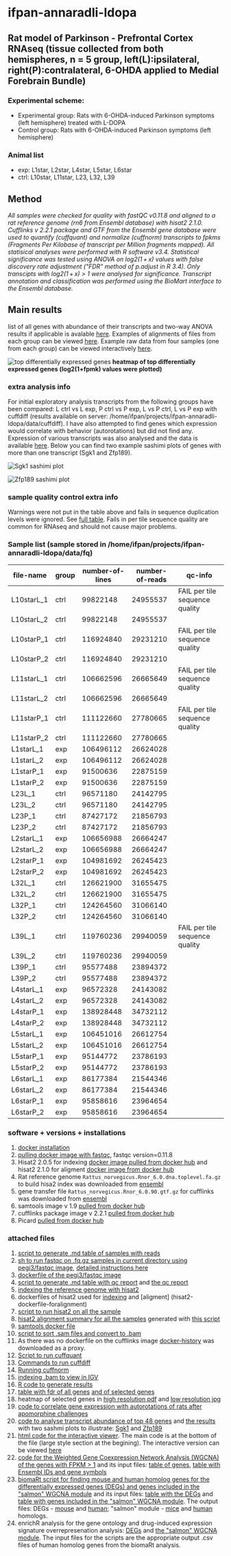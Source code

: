 # ifpan-annaradli-ldopa

## Rat model of Parkinson - Prefrontal Cortex RNAseq (tissue collected from both hemispheres, n = 5 group, left(L):ipsilateral, right(P):contralateral, 6-OHDA applied to Medial Forebrain Bundle)

### Experimental scheme:
* Experimental group: Rats with 6-OHDA-induced Parkinson symptoms (left hemisphere) treated with L-DOPA
* Control group: Rats with 6-OHDA-induced Parkinson symptoms (left hemisphere)

### Animal list
* exp: L1star, L2star, L4star, L5star, L6star
* ctrl: L10star, L11star, L23, L32, L39

## Method
*All samples were checked for quality with fastQC v0.11.8 and aligned to a rat reference genome (rn6 from Ensembl database) with hisat2 2.1.0. Cufflinks v 2.2.1 package and GTF from the Ensembl gene database were used to quantify (cuffquant) and normalize (cuffnorm) transcripts to fpkms (Fragments Per Kilobase of transcript per Million fragments mapped). All statisical analyses were performed with R software v3.4. Statistical significance was tested using ANOVA on log2(1 + x) values with false discovery rate adjustment ("FDR" method of p.adjust in R 3.4). Only transcipts with log2(1 + x) > 1 were analysed for significance. Transcript annotation and classification was performed using the BioMart interface to the Ensembl database.*

## Main results
list of all genes with abundance of their transcripts and two-way ANOVA results if applicable is avalable [here](all-genes.csv). Examples of alignments of files from each group can be viewed [here](http://149.156.177.112/projects/ifpan-annaradli-ldopa/alignments.html). Example raw data from four samples (one from each group) can be viewed interactively [here](http://149.156.177.112/projects/ifpan-annaradli-ldopa/alignments.html).

![top differentially expressed genes](https://raw.githubusercontent.com/ippas/ifpan-annaradli-ldopa/master/selected-genes-log.jpg)
**heatmap of top differentially expressed genes (log2(1+fpmk) values were plotted)**

### extra analysis info
For initial exploratory analysis transcripts from the following groups have been compared: L ctrl vs L exp, P ctrl vs P exp, L vs P ctrl, L vs P exp with cuffdiff (results available on server: /home/ifpan/projects/ifpan-annaradli-ldopa/data/cuffdiff). I have also attempted to find genes which expression would correlate with behavior (autorotations) but did not find any. Expression of various transcripts was also analysed and the data is available [here](selected-genes-isoforms.csv). Below you can find two example sashimi plots of genes with more than one transcript (Sgk1 and Zfp189).


![Sgk1 sashimi plot](https://raw.githubusercontent.com/ippas/ifpan-annaradli-ldopa/master/sgk1.png)

![Zfp189 sashimi plot](https://raw.githubusercontent.com/ippas/ifpan-annaradli-ldopa/master/zfp189.png)

### sample quality control extra info
Warnings were not put in the table above and fails in sequence duplication levels were ignored. See [full table](qc-report.md). Fails in per tile sequence quality are common for RNAseq and should not cause major problems.

### Sample list (sample stored in /home/ifpan/projects/ifpan-annaradli-ldopa/data/fq)

 | file-name | group | number-of-lines | number-of-reads | qc-info |
 | -------- | ------- | ------- | --------- | -----------|
 | L10starL_1 | ctrl | 99822148 | 24955537 |  FAIL per tile sequence quality | 
 | L10starL_2 | ctrl | 99822148 | 24955537 |  | 
 | L10starP_1 | ctrl | 116924840 | 29231210 | FAIL per tile sequence quality | 
 | L10starP_2 | ctrl | 116924840 | 29231210 |  | 
 | L11starL_1 | ctrl | 106662596 | 26665649 | FAIL per tile sequence quality | 
 | L11starL_2 | ctrl | 106662596 | 26665649 |  | 
 | L11starP_1 | ctrl | 111122660 | 27780665 | FAIL per tile sequence quality | 
 | L11starP_2 | ctrl | 111122660 | 27780665 |  | 
 | L1starL_1 | exp | 106496112 | 26624028 |  | 
 | L1starL_2 | exp | 106496112 | 26624028 |  | 
 | L1starP_1 | exp | 91500636 | 22875159 |  | 
 | L1starP_2 | exp | 91500636 | 22875159 |  | 
 | L23L_1 |  ctrl | 96571180 | 24142795 |  | 
 | L23L_2 |  ctrl | 96571180 | 24142795 |  | 
 | L23P_1 |  ctrl | 87427172 | 21856793 |  | 
 | L23P_2 |  ctrl | 87427172 | 21856793 |  | 
 | L2starL_1 | exp | 106656988 | 26664247 |  | 
 | L2starL_2 | exp | 106656988 | 26664247 |  | 
 | L2starP_1 | exp | 104981692 | 26245423 |  | 
 | L2starP_2 | exp | 104981692 | 26245423 |  | 
 | L32L_1 |  ctrl | 126621900 | 31655475 |  | 
 | L32L_2 |  ctrl | 126621900 | 31655475 |  | 
 | L32P_1 |  ctrl | 124264560 | 31066140 |  | 
 | L32P_2 |  ctrl | 124264560 | 31066140 |  | 
 | L39L_1 |  ctrl | 119760236 | 29940059 | FAIL per tile sequence quality | 
 | L39L_2 |  ctrl | 119760236 | 29940059 |  | 
 | L39P_1 |  ctrl | 95577488 | 23894372 |  | 
 | L39P_2 |  ctrl | 95577488 | 23894372 |  | 
 | L4starL_1 | exp | 96572328 | 24143082 |  | 
 | L4starL_2 | exp | 96572328 | 24143082 |  | 
 | L4starP_1 | exp | 138928448 | 34732112 |  | 
 | L4starP_2 | exp | 138928448 | 34732112 |  | 
 | L5starL_1 | exp | 106451016 | 26612754 |  | 
 | L5starL_2 | exp | 106451016 | 26612754 |  | 
 | L5starP_1 | exp | 95144772 | 23786193 |  | 
 | L5starP_2 | exp | 95144772 | 23786193 |  | 
 | L6starL_1 | exp | 86177384 | 21544346 |  | 
 | L6starL_2 | exp | 86177384 | 21544346 |  | 
 | L6starP_1 | exp | 95858616 | 23964654 |  | 
 | L6starP_2 | exp | 95858616 | 23964654 |  | 





### software + versions + installations
1. [docker installation](https://gist.github.com/gosborcz/f1f3dbd7aa256e26ae1e8ce33fd30509)
2. [pulling docker image with fastqc](https://gist.github.com/gosborcz/1735c2533061354756b05154519972bf), fastqc version=0.11.8
3. Hisat2 2.0.5 for indexing [docker image pulled from docker hub](https://hub.docker.com/r/biocontainers/hisat2) and hisat2 2.1.0 for aligment [docker image from docker hub](https://hub.docker.com/r/zlskidmore/hisat2)
4. Rat reference genome `Rattus_norvegicus.Rnor_6.0.dna.toplevel.fa.gz` to build hisa2 index was downloaded from [ensembl](ftp://ftp.ensembl.org/pub/release-96/fasta/rattus_norvegicus/dna/)
5. gene transfer file `Rattus_norvegicus.Rnor_6.0.90.gtf.gz` for cufflinks was downloaded from [ensembl](ftp://ftp.ensembl.org/pub/release-90/gtf/rattus_norvegicus/)
6. samtools image v 1.9 [pulled from docker hub](https://hub.docker.com/r/zlskidmore/samtools)
7. cufflinks package image v 2.2.1 [pulled from docker hub](https://hub.docker.com/r/octavianus90/cufflinks_final)
8. Picard [pulled from docker hub](https://hub.docker.com/r/broadinstitute/picard)

### attached files
1. [script to generate .md table of samples with reads](generate-sample-info-table.sh)
2. [sh to run fastqc on .fq.gz samples in current directory using pegi3/fastqc image](run-fastqc.sh), [detailed instructions here](https://hub.docker.com/r/pegi3s/fastqc)
3. [dockerfile of the pegi3/fastqc image](fastqc-dockerfile)
4. [script to generate .md table with qc report](generate-summary-qc-table.sh) and [the qc report](qc-report.md)
5. [indexing the reference genome with hisat2](buid-hisat2-index.sh)
6. dockerfiles of hisat2 used for [indexing](hisat2-dockerfile-forindexing) and [aligment] (hisat2-dockerfile-foralignment)
7. [script to run hisat2 on all the sample](run-hisat2.sh)
8. [hisat2 alignment summary for all the samples](hisat2-report.md) generated with [this script](generate-hisat2-report.sh)
9. [samtools docker file](samtools-dockerfile)
10. [script to sort .sam files and convert to .bam](sort-sam.sh)
11. As there was no dockerfile on the cufflinks image [docker-history](cufflinks-dockerhistory) was downloaded as a proxy.
12. [Script to run cuffquant](run-cuffquant.sh)
13. [Commands to run cuffdiff](run-cuffdiff)
14. [Running cuffnorm](run-cuffnorm)
15. [indexing .bam to view in IGV](bam-to-bai.sh)
16. [R code to generate results](rna-seq-analysis.R)
17. [table with fdr of all genes](all-genes.csv) [and of selected genes](selected-genes-log.csv)
18. heatmap of selected genes in [high resolution pdf](selected-genes-log.pdf) and [low resolution jpg](selected-genes-log.jpg)
19. [code to correlate gene expression with autorotations of rats after apomorphine challenges](correlation-with-autorotations.R)
20. [code to analyse transcript abundance of top 48 genes](transcript-analysis.R) and [the results](selected-genes-isoforms.csv) with two sashmi plots to illustrate: [Sgk1](sgk1.png) and [Zfp189](zfp189.png)
21. [html code for the interactive viewer](alignments.html). The main code is at the bottom of the file (large style section at the begining). The interactive version can be viewed [here](http://149.156.177.112/projects/ifpan-annaradli-ldopa/alignments.html)
22. [code for the Weighted Gene Coexpression Network Analysis (WGCNA) of the genes with FPKM > 1](wgcna_analysis.R) and its input files: [table of genes](fpkm_above1_all_samples.csv), [table with Ensembl IDs and gene symbols](ENSRNOG-genename.csv)
23. [biomaRt script for finding mouse and human homolog genes for the differentially expressed genes (DEGs) and genes included in the "salmon" WGCNA module](find_homologues.R) and its input files: [table with the DEGs](selected-genes-log.csv) and [table with genes included in the "salmon" WGCNA module](Salmon-symbols.csv). 
The output files: DEGs - [mouse](top48genes_biomaRt_rat2mouse.csv) and [human](top48genes_biomaRt_rat2human.csv); 
"salmon" module - [mice](salmonModule_biomaRt_rat2mouse.csv) and [human](salmonModule_biomaRt_rat2human.csv) homologs.
24. enrichR analysis for the gene ontology and drug-induced expression signature overrepresenation analysis: [DEGs](enrichR_DEGs.R) and [the "salmon" WGCNA module](enrichR_salmon.R). The input files for the scripts are the appropriate output .csv files of  human homolog genes from the biomaRt analysis. 
